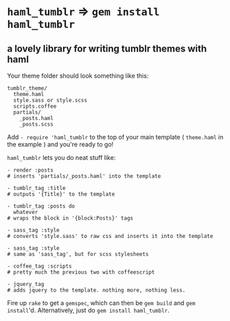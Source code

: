 `haml_tumblr` => `gem install haml_tumblr`
===

a lovely library for writing tumblr themes with haml
---

Your theme folder should look something like this:

    tumblr_theme/
      theme.haml
      style.sass or style.scss
      scripts.coffee
      partials/
        _posts.haml
        _posts.scss

Add `- require 'haml_tumblr` to the top of your main template ( `theme.haml` in the example ) and you're ready to go!

`haml_tumblr` lets you do neat stuff like:

    - render :posts
    # inserts 'partials/_posts.haml' into the template
    
    - tumblr_tag :title
    # outputs '{Title}' to the template
    
    - tumblr_tag :posts do
      whatever
    # wraps the block in '{block:Posts}' tags
    
    - sass_tag :style
    # converts 'style.sass' to raw css and inserts it into the template
    
    - sass_tag :style
    # same as 'sass_tag', but for scss stylesheets
    
    - coffee_tag :scripts
    # pretty much the previous two with coffeescript
    
    - jquery_tag
    # adds jquery to the template. nothing more, nothing less.

Fire up `rake` to get a `gemspec`, which can then be `gem build` and `gem install`'d. Alternatively, just do `gem install haml_tumblr`.

